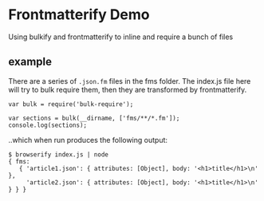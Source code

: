 # Frontmatterify Demo

Using bulkify and frontmatterify to inline and require a bunch of files

## example

There are a series of `.json.fm` files in the fms folder. The index.js file here 
will try to bulk require them, then they are transformed by frontmatterify.

```
var bulk = require('bulk-require');

var sections = bulk(__dirname, ['fms/**/*.fm']);
console.log(sections);
```

..which when run produces the following output:

```
$ browserify index.js | node
{ fms:
   { 'article1.json': { attributes: [Object], body: '<h1>title</h1>\n' },
     'article2.json': { attributes: [Object], body: '<h1>title</h1>\n' } } }

```
